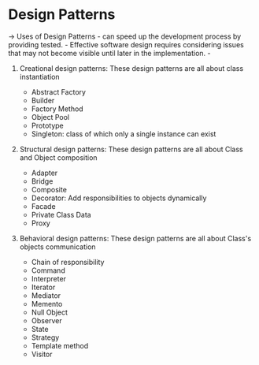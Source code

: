 # Design Patterns

 -> Uses of Design Patterns
    - can speed up the development process by providing tested.
    - Effective software design requires considering issues that may not become visible until later in the implementation.
    - 
1. Creational design patterns: These design patterns are all about class instantiation
   - Abstract Factory
   - Builder
   - Factory Method
   - Object Pool 
   - Prototype 
   - Singleton: class of which only a single instance can exist

2. Structural design patterns: These design patterns are all about Class and Object composition
   - Adapter
   - Bridge
   - Composite
   - Decorator: Add responsibilities to objects dynamically
   - Facade
   - Private Class Data
   - Proxy

3. Behavioral design patterns: These design patterns are all about Class's objects communication
   - Chain of responsibility
   - Command
   - Interpreter
   - Iterator
   - Mediator
   - Memento
   - Null Object
   - Observer
   - State
   - Strategy
   - Template method
   - Visitor
